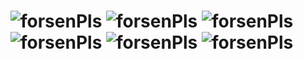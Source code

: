 # ![forsenPls](https://i.imgur.com/zXaGZOm.gif) ![forsenPls](https://i.imgur.com/zXaGZOm.gif) ![forsenPls](https://i.imgur.com/zXaGZOm.gif) ![forsenPls](https://i.imgur.com/zXaGZOm.gif) ![forsenPls](https://i.imgur.com/zXaGZOm.gif) ![forsenPls](https://i.imgur.com/zXaGZOm.gif)